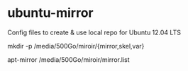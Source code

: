 ubuntu-mirror
=============

Config files to create & use local repo for Ubuntu 12.04 LTS

mkdir -p /media/500Go/miroir/{mirror,skel,var}

apt-­mirror /media/500Go/miroir/mirror.list
